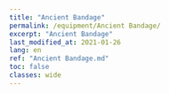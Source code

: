 ```yaml
---
title: "Ancient Bandage"
permalink: /equipment/Ancient Bandage/
excerpt: "Ancient Bandage"
last_modified_at: 2021-01-26
lang: en
ref: "Ancient Bandage.md"
toc: false
classes: wide
---
```


